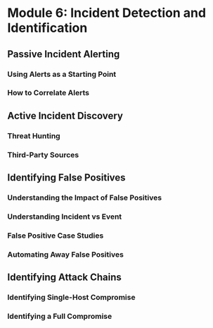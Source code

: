 # Module 6: Incident Detection and Identification

## Passive Incident Alerting

### Using Alerts as a Starting Point



### How to Correlate Alerts



## Active Incident Discovery

### Threat Hunting



### Third-Party Sources



## Identifying False Positives

### Understanding the Impact of False Positives



### Understanding Incident vs Event



### False Positive Case Studies



### Automating Away False Positives



## Identifying Attack Chains

### Identifying Single-Host Compromise



### Identifying a Full Compromise

